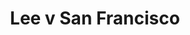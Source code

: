 ---
layout: case.njk
title: "Lee v San Francisco"
permalink: /cases/lee-v-san-francisco/
eleventyComputed:
  case: cases['lee-v-san-francisco']
---